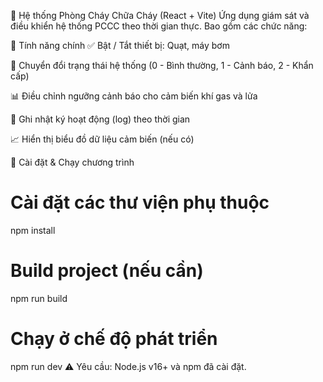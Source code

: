 🚨 Hệ thống Phòng Cháy Chữa Cháy (React + Vite)
Ứng dụng giám sát và điều khiển hệ thống PCCC theo thời gian thực. Bao gồm các chức năng:

🔧 Tính năng chính
✅ Bật / Tắt thiết bị: Quạt, máy bơm

🔄 Chuyển đổi trạng thái hệ thống (0 - Bình thường, 1 - Cảnh báo, 2 - Khẩn cấp)

📊 Điều chỉnh ngưỡng cảnh báo cho cảm biến khí gas và lửa

📝 Ghi nhật ký hoạt động (log) theo thời gian

📈 Hiển thị biểu đồ dữ liệu cảm biến (nếu có)

🚀 Cài đặt & Chạy chương trình

# Cài đặt các thư viện phụ thuộc

npm install

# Build project (nếu cần)

npm run build

# Chạy ở chế độ phát triển

npm run dev
⚠️ Yêu cầu: Node.js v16+ và npm đã cài đặt.
